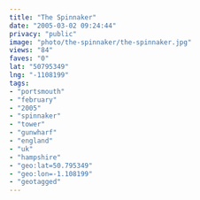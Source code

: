 ```yaml
---
title: "The Spinnaker"
date: "2005-03-02 09:24:44"
privacy: "public"
image: "photo/the-spinnaker/the-spinnaker.jpg"
views: "84"
faves: "0"
lat: "50795349"
lng: "-1108199"
tags:
- "portsmouth"
- "february"
- "2005"
- "spinnaker"
- "tower"
- "gunwharf"
- "england"
- "uk"
- "hampshire"
- "geo:lat=50.795349"
- "geo:lon=-1.108199"
- "geotagged"
---
```


